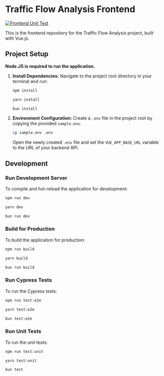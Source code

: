 # Traffic Flow Analysis Frontend

[![Frontend Unit Test](https://github.com/OmegaOoh/traffic-flow-analysis/actions/workflows/node_frontend_unit_test.yml/badge.svg)](https://github.com/OmegaOoh/traffic-flow-analysis/actions/workflows/node_frontend_unit_test.yml)

This is the frontend repository for the Traffic Flow Analysis project, built with Vue.js.

## Project Setup

**Node.JS is required to run the application.**

1.  **Install Dependencies:**
    Navigate to the project root directory in your terminal and run:
    
    ```sh
    npm install
    ```
    
    ```sh
    yarn install
    ```
    
    ```sh
    bun install
    ```

2.  **Environment Configuration:**
    Create a `.env` file in the project root by copying the provided `sample.env`.
    ```sh
    cp sample.env .env
    ```
    Open the newly created `.env` file and set the `VUE_APP_BASE_URL` variable to the URL of your backend API.

## Development

### Run Development Server

To compile and hot-reload the application for development:

```sh
npm run dev
```

```sh
yarn dev
```

```sh
bun run dev
```

### Build for Production

To build the application for production:

```sh
npm run build
```

```sh
yarn build
```

```sh
bun run build
```

### Run Cypress Tests

To run the Cypress tests:

```sh
npm run test:e2e
```

```sh
yarn test:e2e
```

```sh
bun test:e2e
```

### Run Unit Tests

To run the unit tests:

```sh
npm run test:unit
```

```sh
yarn test:unit
```

```sh
bun test
```

